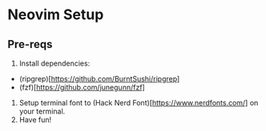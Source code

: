 # Neovim Setup 

## Pre-reqs
1. Install dependencies:
  - (ripgrep)[https://github.com/BurntSushi/ripgrep]
  - (fzf)[https://github.com/junegunn/fzf]
1. Setup terminal font to (Hack Nerd Font)[https://www.nerdfonts.com/] on your terminal.
1. Have fun!
